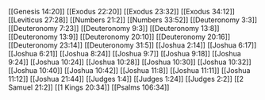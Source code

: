 [[Genesis 14:20]]
[[Exodus 22:20]]
[[Exodus 23:32]]
[[Exodus 34:12]]
[[Leviticus 27:28]]
[[Numbers 21:2]]
[[Numbers 33:52]]
[[Deuteronomy 3:3]]
[[Deuteronomy 7:23]]
[[Deuteronomy 9:3]]
[[Deuteronomy 13:8]]
[[Deuteronomy 13:9]]
[[Deuteronomy 20:10]]
[[Deuteronomy 20:16]]
[[Deuteronomy 23:14]]
[[Deuteronomy 31:5]]
[[Joshua 2:14]]
[[Joshua 6:17]]
[[Joshua 6:21]]
[[Joshua 8:24]]
[[Joshua 9:7]]
[[Joshua 9:18]]
[[Joshua 9:24]]
[[Joshua 10:24]]
[[Joshua 10:28]]
[[Joshua 10:30]]
[[Joshua 10:32]]
[[Joshua 10:40]]
[[Joshua 10:42]]
[[Joshua 11:8]]
[[Joshua 11:11]]
[[Joshua 11:12]]
[[Joshua 21:44]]
[[Judges 1:4]]
[[Judges 1:24]]
[[Judges 2:2]]
[[2 Samuel 21:2]]
[[1 Kings 20:34]]
[[Psalms 106:34]]
